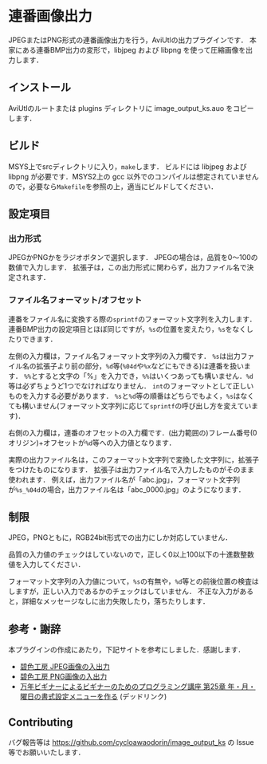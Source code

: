 # 連番画像出力
JPEGまたはPNG形式の連番画像出力を行う，AviUtlの出力プラグインです．
本家にある連番BMP出力の変形で，libjpeg および libpng を使って圧縮画像を出力します．

## インストール
AviUtlのルートまたは plugins ディレクトリに image_output_ks.auo をコピーします．

## ビルド
MSYS上でsrcディレクトリに入り，`make`します．
ビルドには libjpeg および libpng が必要です．MSYS2上の gcc 以外でのコンパイルは想定されていませんので，必要なら`Makefile`を参照の上，適当にビルドしてください．

## 設定項目
### 出力形式
JPEGかPNGかをラジオボタンで選択します．
JPEGの場合は，品質を0～100の数値で入力します．
拡張子は，この出力形式に関わらず，出力ファイル名で決定されます．

### ファイル名フォーマット/オフセット
連番をファイル名に変換する際の`sprintf`のフォーマット文字列を入力します．
連番BMP出力の設定項目とほぼ同じですが，`%s`の位置を変えたり，`%s`をなくしたりできます．

左側の入力欄は，ファイル名フォーマット文字列の入力欄です．
`%s`は出力ファイル名の拡張子より前の部分，`%d`等(`%04d`や`%x`などにもできる)は連番を扱います．
`%%`とすると文字の「%」を入力でき，`%%`はいくつあっても構いません．`%d`等は必ずちょうど1つでなければなりません．
`int`のフォーマットとして正しいものを入力する必要があります．
`%s`と`%d`等の順番はどちらでもよく，`%s`はなくても構いません(フォーマット文字列に応じて`sprintf`の呼び出し方を変えています)．

右側の入力欄は，連番のオフセットの入力欄です．(出力範囲の)フレーム番号(0オリジン)+オフセットが`%d`等への入力値となります．

実際の出力ファイル名は，このフォーマット文字列で変換した文字列に，拡張子をつけたものになります．
拡張子は出力ファイル名で入力したものがそのまま使われます．
例えば，出力ファイル名が「abc.jpg」，フォーマット文字列が`%s_%04d`の場合，出力ファイル名は「abc_0000.jpg」のようになります．

## 制限
JPEG，PNGともに，RGB24bit形式での出力にしか対応していません．

品質の入力値のチェックはしていないので，正しく0以上100以下の十進数整数値を入力してください．

フォーマット文字列の入力値について，`%s`の有無や，`%d`等との前後位置の検査はしますが，正しい入力であるかのチェックはしていません．
不正な入力があると，詳細なメッセージなしに出力失敗したり，落ちたりします．

## 参考・謝辞
本プラグインの作成にあたり，下記サイトを参考にしました．感謝します．

- [碧色工房 JPEG画像の入出力](https://www.mm2d.net/main/prog/c/image_io-16.html)
- [碧色工房 PNG画像の入出力](https://www.mm2d.net/main/prog/c/image_io-15.html)
- [万年ビギナーによるビギナーのためのプログラミング講座 第25章 年・月・曜日の書式設定メニューを作る](http://www.geocities.jp/midorinopage/Beginner/beginner25.html#pagetop) (デッドリンク)

## Contributing
バグ報告等は https://github.com/cycloawaodorin/image_output_ks の Issue 等でお願いいたします．
